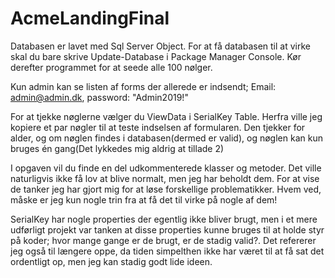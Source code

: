 # AcmeLandingFinal

Databasen er lavet med Sql Server Object.
For at få databasen til at virke skal du bare skrive Update-Database i Package Manager Console. 
Kør derefter programmet for at seede alle 100 nølger.

Kun admin kan se listen af forms der allerede er indsendt; Email: admin@admin.dk, password: "Admin2019!"

For at tjekke nøglerne vælger du ViewData i SerialKey Table. Herfra ville jeg kopiere et par nøgler til at teste indselsen af formularen. 
Den tjekker for alder, og om nøglen findes i databasen(dermed er valid), og nøglen kan kun bruges én gang(Det lykkedes mig aldrig at tillade 2)

I opgaven vil du finde en del udkommenterede klasser og metoder. Det ville naturligvis ikke få lov at blive normalt, men jeg har beholdt dem.
For at vise de tanker jeg har gjort mig for at løse forskellige problematikker. Hvem ved, måske er jeg kun nogle trin fra at få det til virke
på nogle af dem!

SerialKey har nogle properties der egentlig ikke bliver brugt, men i et mere udførligt projekt var tanken at disse properties kunne bruges
til at holde styr på koder; hvor mange gange er de brugt, er de stadig valid?. Det refererer jeg også til længere oppe, da tiden simpelthen ikke har været til at få sat det ordentligt op, 
men jeg kan stadig godt lide ideen.
